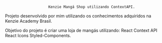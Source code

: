                         Kenzie Mangá Shop utilizando ContextAPI.
Projeto desenvolvido por mim utilizando os conhecimentos adquiridos na Kenzie Academy Brasil.

Objetivo do projeto é criar uma loja de mangás utilizando:
React
Context API
React Icons
Styled-Components.

